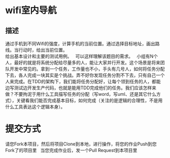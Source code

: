 # wifi室内导航

## 描述

通过手机到不同Wifi的强度，计算手机的当前位置。通过选择目标地址，画出路线。当行动时，给出当前位置。   
给出基本设计和主要的测试用例。  
可以这样理解该题目的需求。  
小组有N个人，最好的就是将系统分配给尽量多的人，能让大家并行开发。这个场景是将来团队开发中常见的。拿到一个任务，工作量也不小，手头有几号人，如何将任务分配下去，各人完成一块其实是个挑战。弄不好你发现任务分割不下去，只有自己一个人来完成。在TDD的架构下，我们能将任务分配好，让每个领到任务的人，都能边写测试边开发生产代码，也就是能用TDD完成他们的任务。我们应该怎样来做？不要拘泥于用什么工具描写任务的分配（写word，写uml、还是其它什么方式），关键看我们能否完成基本目标，如何完成（关注的是逻辑的合理性，不是用什么工具表达这个逻辑本身）。

# 提交方式

请您Fork本项目，然后将项目Clone到本地，进行操作，将您的作业Push到您Fork了的项目里  
当您完成作业后，发一个Pull Request到本项目里
